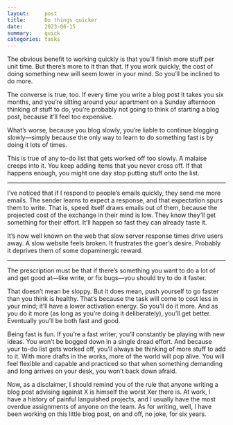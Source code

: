 ```yaml
---
layout:     post
title:      Do things quicker
date:       2023-06-15
summary:    quick
categories: tasks
---
```

The obvious benefit to working quickly is that you’ll finish more stuff per unit time. But there’s more to it than that. If you work quickly, the cost of doing something new will seem lower in your mind. So you’ll be inclined to do more.

The converse is true, too. If every time you write a blog post it takes you six months, and you’re sitting around your apartment on a Sunday afternoon thinking of stuff to do, you’re probably not going to think of starting a blog post, because it’ll feel too expensive.

What’s worse, because you blog slowly, you’re liable to continue blogging slowly—simply because the only way to learn to do something fast is by doing it lots of times.

This is true of any to-do list that gets worked off too slowly. A malaise creeps into it. You keep adding items that you never cross off. If that happens enough, you might one day stop putting stuff onto the list.

* * *

I’ve noticed that if I respond to people’s emails quickly, they send me more emails. The sender learns to expect a response, and that expectation spurs them to write. That is, speed itself draws emails out of them, because the projected cost of the exchange in their mind is low. They know they’ll get something for their effort. It’ll happen so fast they can already taste it.

It’s now well known on the web that slow server response times drive users away. A slow website feels broken. It frustrates the goer’s desire. Probably it deprives them of some dopaminergic reward.
* * * 
The prescription must be that if there’s something you want to do a lot of and get good at—like write, or fix bugs—you should try to do it faster.

That doesn’t mean be sloppy. But it does mean, push yourself to go faster than you think is healthy. That’s because the task will come to cost less in your mind; it’ll have a lower activation energy. So you’ll do it more. And as you do it more (as long as you’re doing it deliberately), you’ll get better. Eventually you’ll be both fast and good.

Being fast is fun. If you’re a fast writer, you’ll constantly be playing with new ideas. You won’t be bogged down in a single dread effort. And because your to-do list gets worked off, you’ll always be thinking of more stuff to add to it. With more drafts in the works, more of the world will pop alive. You will feel flexible and capable and practiced so that when something demanding and long arrives on your desk, you won’t back down afraid.

Now, as a disclaimer, I should remind you of the rule that anyone writing a blog post advising against X is himself the worst Xer there is. At work, I have a history of painful languished projects, and I usually have the most overdue assignments of anyone on the team. As for writing, well, I have been working on this little blog post, on and off, no joke, for six years.


